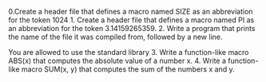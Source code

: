 0.Create a header file that defines a macro named SIZE as an abbreviation for the token 1024 1. Create a header file that defines a macro named PI as an abbreviation for the token 3.14159265359. 2. Write a program that prints the name of the file it was compiled from, followed by a new line.

You are allowed to use the standard library 3. Write a function-like macro ABS(x) that computes the absolute value of a number x. 4. Write a function-like macro SUM(x, y) that computes the sum of the numbers x and y.
